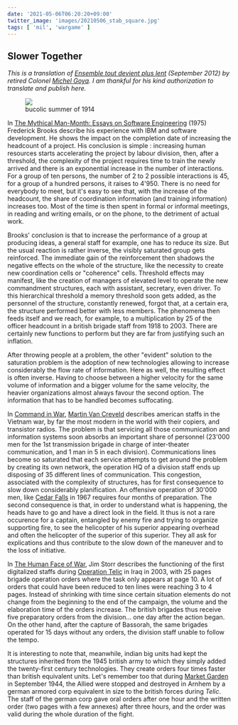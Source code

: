 ```yaml
---
date: '2021-05-06T06:20:20+09:00'
twitter_image: 'images/20210506_stab_square.jpg'
tags: [ 'mil', 'wargame' ]
---
```


## Slower Together

_This is a translation of [Ensemble tout devient plus lent](https://lavoiedelepee.blogspot.com/2012/09/ensemble-tout-devient-plus-lent.html) (September 2012) by retired Colonel [Michel Goya](http://michelgoyacv.blogspot.com/). I am thankful for his kind authorization to translate and publish here._

<figure class="banner">
<a href="https://www.galerie123.com/en/original-vintage-poster/37278/chocolat-peter-cailler-kohler-mobilisation-1914-etat-major/"><img src="images/20210506_stab.jpg" loading="lazy" /></a>
<figcaption>
bucolic summer of 1914
</figcaption>
</figure>

In [The Mythical Man-Month: Essays on Software Engineering](https://en.wikipedia.org/wiki/The_Mythical_Man-Month) (1975) Frederick Brooks describe his experience with IBM and software development. He shows the impact on the completion date of increasing the headcount of a project. His conclusion is simple : increasing human resources starts accelerating the project by labour division, then, after a threshold, the complexity of the project requires time to train the newly arrived and there is an exponential increase in the number of interactions. For a group of ten persons, the number of 2 to 2 possible interactions is 45, for a group of a hundred persons, it raises to 4'950. There is no need for everybody to meet, but it's easy to see that, with the increase of the headcount, the share of coordination information (and training information) increases too. Most of the time is then spent in formal or informal meetings, in reading and writing emails, or on the phone, to the detriment of actual work.

Brooks' conclusion is that to increase the performance of a group at producing ideas, a general staff for example, one has to reduce its size. But the usual reaction is rather inverse, the visibly saturated group gets reinforced. The immediate gain of the reinforcement then shadows the negative effects on the whole of the structure, like the necessity to create new coordination cells or "coherence" cells. Threshold effects may manifest, like the creation of managers of elevated level to operate the new commandment structures, each with assistant, secretary, even driver. To this hierarchical threshold a memory threshold soon gets added, as the personnel of the structure, constantly renewed, forgot that, at a certain era, the structure performed better with less members. The phenomena then feeds itself and we reach, for example, to a multiplication by 25 of the officer headcount in a british brigade staff from 1918 to 2003. There are certainly new functions to perform but they are far from justifying such an inflation.

After throwing people at a problem, the other "evident" solution to the saturation problem is the adoption of new technologies allowing to increase considerably the flow rate of information. Here as well, the resulting effect is often inverse. Having to choose between a higher velocity for the same volume of information and a bigger volume for the same velocity, the heavier organizations almost always favour the second option. The information that has to be handled becomes suffocating.

In [Command in War](https://amzn.to/3b4APYG), [Martin Van Creveld](https://www.martin-van-creveld.com/) describes american staffs in the Vietnam war, by far the most modern in the world with their copiers, and transistor radios. The problem is that servicing all those communication and information systems soon absorbs an important share of personnel (23'000 men for the 1st transmission brigade in charge of inter-theater communication, and 1 man in 5 in each division). Communications lines become so saturated that each service attempts to get around the problem by creating its own network, the operation HQ of a division staff ends up disposing of 35 different lines of communication. This congestion, associated with the complexity of structures, has for first consequence to slow down considerably planification. An offensive operation of 30'000 men, like [Cedar Falls](https://en.wikipedia.org/wiki/Operation_Cedar_Falls) in 1967 requires four months of preparation. The second consequence is that, in order to understand what is happening, the heads have to go and have a direct look in the field. It thus is not a rare occurence for a captain, entangled by enemy fire and trying to organize supporting fire, to see the helicopter of his superior appearing overhead and often the helicopter of the superior of this superior. They all ask for explications and thus contribute to the slow down of the maneuver and to the loss of initiative.

In [The Human Face of War](https://amzn.to/3hco8hY), Jim Storr describes the functioning of the first digitalized staffs during [Operation Telic](https://en.wikipedia.org/wiki/Operation_Telic) in Iraq in 2003, with 25 pages brigade operation orders where the task only appears at page 10. A lot of orders that could have been reduced to ten lines were reaching 3 to 4 pages. Instead of shrinking with time since certain situation elements do not change from the beginning to the end of the campaign, the volume and the elaboration time of the orders increase. The british brigades thus receive five preparatory orders from the division... one day after the action began. On the other hand, after the capture of Bassorah, the same brigades operated for 15 days without any orders, the division staff unable to follow the tempo.

It is interesting to note that, meanwhile, indian big units had kept the structures inherited from the 1945 british army to which they simply added the twenty-first century technologies. They create orders four times faster than british equivalent units. Let's remember too that during [Market Garden](https://en.wikipedia.org/wiki/Operation_Market_Garden) in September 1944, the Allied were stopped and destroyed in Arnhem by a german armored corp equivalent in size to the british forces during _Telic_. The staff of the german corp gave oral orders after one hour and the written order (two pages with a few annexes) after three hours, and the order was valid during the whole duration of the fight.

